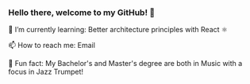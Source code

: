 ### Hello there, welcome to my GitHub! 👋

📖  I’m currently learning: Better architecture principles with React ⚛️

📫  How to reach me: Email

🎺  Fun fact: My Bachelor's and Master's degree are both in Music with a focus in Jazz Trumpet!

